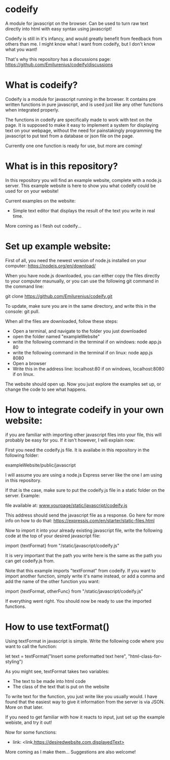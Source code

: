 # codeify
A module for javascript on the browser. Can be used to turn raw text directly into html with easy syntax using javascript!

Codeify is still in it's infancy, and would greatly benefit from feedback from others than me.
I might know what I want from codeify, but I don't know what you want! 

That's why this repository has a discussions page: https://github.com/Emilurenius/codeify/discussions

# What is codeify?
Codeify is a module for javascript running in the browser. It contains pre written functions in pure javascript, and is used just like any other functions when integrated properly.

The functions in codeify are specifically made to work with text on the page. It is supposed to make it easy to implement a system for displaying text on your webpage,
without the need for painstakingly programming the javascript to put text from a database or json file on the page.

Currently one one function is ready for use, but more are coming!

# What is in this repository?
In this repository you will find an example website, complete with a node.js server. This example website is here to show you what codeify could be used for on your website!

Current examples on the website:
* Simple text editor that displays the result of the text you write in real time.

More coming as I flesh out codeify...

# Set up example website:
First of all, you need the newest version of node.js installed on your computer: https://nodejs.org/en/download/

When you have node.js downloaded, you can either copy the files directly to your computer maunually, or you can use the following git command in the command line:

git clone https://github.com/Emilurenius/codeify.git

To update, make sure you are in the same directory, and write this in the console: git pull.

When all the files are downloaded, follow these steps:
* Open a terminal, and navigate to the folder you just downloaded
* open the folder named "exampleWebsite"
* write the following command in the terminal if on windows: node app.js 80
* write the following command in the terminal if on linux: node app.js 8080
* Open a browser
* Write this in the address line: localhost:80 if on windows, localhost:8080 if on linux.

The website should open up. Now you just explore the examples set up, or change the code to see what happens.

# How to integrate codeify in your own website:
if you are familiar with importing other javascript files into your file, this will probably be easy for you. If it isn't however,  I will explain now:

First you need the codeify.js file. It is availabe in this repository in the following folder:

exampleWebsite/public/javascript

I will assume you are using a node.js Express server like the one I am using in this repository.

If that is the case, make sure to put the codeify.js file in a static folder on the server. Example:

file available at: www.yourpage/static/javascript/codeify.js

This address should send the javascript file as a response. Go here for more info on how to do that: https://expressjs.com/en/starter/static-files.html

Now to import it into your already existing javascript file, write the following code at the top of your desired javascript file:

import {textFormat} from "/static/javascript/codeify.js"

It is very important that the path you write here is the same as the path you can get codeify.js from.

Note that this example imports "textFormat" from codeify. If you want to import another function, simply write it's name instead,
or add a comma and add the name of the other function you want:

import {textFormat, otherFunc} from "/static/javascript/codeify.js"

If everything went right. You should now be ready to use the imported functions.

# How to use textFormat()
Using textFormat in javascript is simple. Write the following code where you want to call the function:

let text = textFormat("Insert some preformatted text here", "html-class-for-styling")

As you might see, textFormat takes two variables:
* The text to be made into html code
* The class of the text that is put on the website

To write text for the function, you just write like you usually would. I have found that the easiest way to give it information from the server is via JSON. More on that later.

If you need to get familiar with how it reacts to input, just set up the example webiste, and try it out!

Now for some functions:
* link: <link,https://desiredwebsite.com,displayedText>

More coming as I make them... Suggestions are also welcome!
